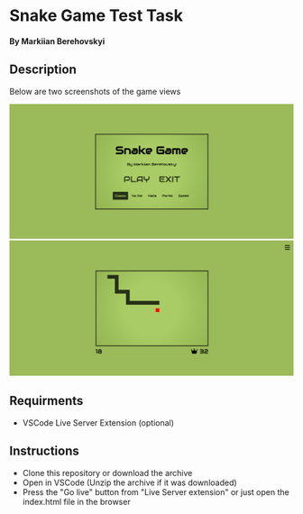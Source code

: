 # Snake Game Test Task

#### By Markiian Berehovskyi

## Description
Below are two screenshots of the game views

<img src="./assets/img/example1.png" alt="Piano Roll 1 by Markiian Berehovskyi">

<img src="./assets/img/example2.png" alt="Piano Roll 2 by Markiian Berehovskyi">

## Requirments

* VSCode Live Server Extension (optional)

## Instructions

* Clone this repository or download the archive
* Open in VSCode (Unzip the archive if it was downloaded)
* Press the "Go live" button from "Live Server extension" or just open the index.html file in the browser
